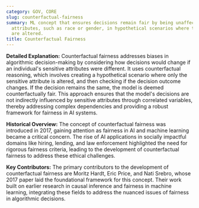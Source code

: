 ```yaml
---
category: GOV, CORE
slug: counterfactual-fairness
summary: ML concept that ensures decisions remain fair by being unaffected by sensitive
  attributes, such as race or gender, in hypothetical scenarios where these attributes
  are altered.
title: Counterfactual Fairness
---
```


**Detailed Explanation:** Counterfactual fairness addresses biases in algorithmic decision-making by considering how decisions would change if an individual's sensitive attributes were different. It uses counterfactual reasoning, which involves creating a hypothetical scenario where only the sensitive attribute is altered, and then checking if the decision outcome changes. If the decision remains the same, the model is deemed counterfactually fair. This approach ensures that the model's decisions are not indirectly influenced by sensitive attributes through correlated variables, thereby addressing complex dependencies and providing a robust framework for fairness in AI systems.

**Historical Overview:** The concept of counterfactual fairness was introduced in 2017, gaining attention as fairness in AI and machine learning became a critical concern. The rise of AI applications in socially impactful domains like hiring, lending, and law enforcement highlighted the need for rigorous fairness criteria, leading to the development of counterfactual fairness to address these ethical challenges.

**Key Contributors:** The primary contributors to the development of counterfactual fairness are Moritz Hardt, Eric Price, and Nati Srebro, whose 2017 paper laid the foundational framework for this concept. Their work built on earlier research in causal inference and fairness in machine learning, integrating these fields to address the nuanced issues of fairness in algorithmic decisions.